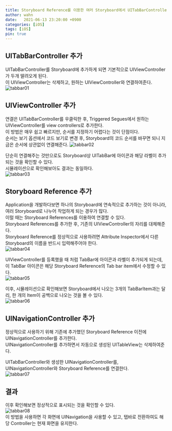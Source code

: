 ```yaml
---
title: Storyboard Reference를 이용한 여러 Storyboard에서 UITabBarController 사용하기 
author: wahn
date:   2021-06-13 23:20:00 +0900
categories: [iOS]
tags: [iOS]
pin: true
---
```

## UITabBarController 추가   
UITabBarController를 Storyboard에 추가하게 되면 기본적으로 UIViewController가 두개 딸려오게 된다.   
이 UIViewController는 삭제하고, 원하는 UIViewController와 연결하여준다.
![tabbar01](https://github.com/wahn34/wahn34.github.io/tree/master/images/tabbar01.png)


## UIViewController 추가  
연결은 UITabBarController를 우클릭한 후, Triggered Segues에서 원하는 UIViewController를 view controllers로 추가한다.  
이 방법은 매우 쉽고 빠르지만, 순서를 지정하기 어렵다는 것이 단점이다.   
순서는 보기 옵션에서 코드 보기로 변경 후, Storyboard의 코드 순서를 바꾸면 되니 지금은 순서에 상관없이 연결해준다.  ![tabbar02](https://github.com/wahn34/wahn34.github.io/tree/master/images/tabbar02.png)

단순히 연결해주는 것만으로도 Storyboard상 UITabBar에 아이콘과 해당 라벨이 추가되는 것을 확인할 수 있다.  
시뮬레이션으로 확인해보아도 결과는 동일하다.   
![tabbar03](https://github.com/wahn34/wahn34.github.io/tree/master/images/tabbar03.png)

## Storyboard Reference 추가  
Application을 개발하다보면 하나의 Storyboard에 연속적으로 추가하는 것이 아니라, 여러 Storyboard로 나누어 작업하게 되는 경우가 많다.  
이럴 때는 Storyboard References를 이용하여 연결할 수 있다.  
Storyboard References를 추가한 후, 기존의 UIViewController의 자리를 대체해준다.  
Storyboard Reference를 정상적으로 사용하려면 Attribute Inspector에서 다른 Storyboard의 이름을 반드시 입력해주어야 한다.  
![tabbar04](https://github.com/wahn34/wahn34.github.io/tree/master/images/tabbar04.png)   


UIViewController를 등록했을 때 처럼 TabBar에 아이콘과 라벨이 추가되게 되는데, 이 TabBar 아이콘은 해당 Storyboard Reference의 Tab bar item에서 수정할 수 있다.    
![tabbar05](https://github.com/wahn34/wahn34.github.io/tree/master/images/tabbar05.png)  


이후, 시뮬레이션으로 확인해보면 Storyboard에서 나오는 3개의 TabBarItem과는 달리, 한 개의 Item이 공백으로 나오는 것을 볼 수 있다.  
![tabbar06](https://github.com/wahn34/wahn34.github.io/tree/master/images/tabbar06.png)  


## UINavigationController 추가  
정상적으로 사용하기 위해 기존에 추가했던 Storyboard Reference 이전에 UINavigationController를 추가한다.  
UINavigationController를 추가하면서 자동으로 생성된 UITableView는 삭제하여준다.  

UITabBarController와 생성한 UINavigationController를, UINavigationController와 Storyboard Reference를 연결한다.  
![tabbar07](https://github.com/wahn34/wahn34.github.io/tree/master/images/tabbar07.png)  

## 결과  
이후 확인해보면 정상적으로 표시되는 것을 확인할 수 있다.  
![tabbar08](https://github.com/wahn34/wahn34.github.io/tree/master/images/tabbar08.png)  
이 방법을 사용하면 각 화면에 UINavigation을 사용할 수 있고, 탭바로 전환하여도 해당 Controller는 현재 화면을 유지한다.  


